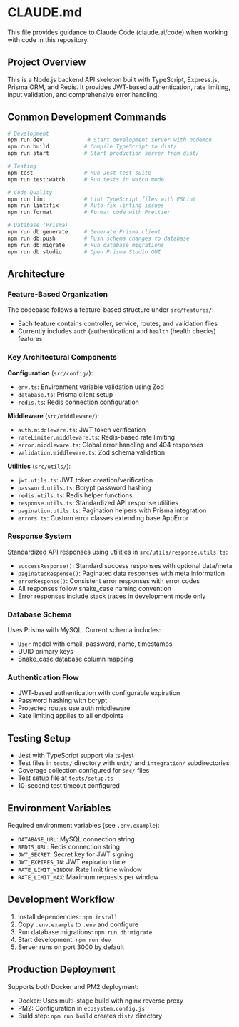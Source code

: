 # CLAUDE.md

This file provides guidance to Claude Code (claude.ai/code) when working with code in this repository.

## Project Overview

This is a Node.js backend API skeleton built with TypeScript, Express.js, Prisma ORM, and Redis. It provides JWT-based authentication, rate limiting, input validation, and comprehensive error handling.

## Common Development Commands

```bash
# Development
npm run dev              # Start development server with nodemon
npm run build           # Compile TypeScript to dist/
npm run start           # Start production server from dist/

# Testing
npm test                # Run Jest test suite
npm run test:watch      # Run tests in watch mode

# Code Quality
npm run lint            # Lint TypeScript files with ESLint
npm run lint:fix        # Auto-fix linting issues
npm run format          # Format code with Prettier

# Database (Prisma)
npm run db:generate     # Generate Prisma client
npm run db:push         # Push schema changes to database
npm run db:migrate      # Run database migrations
npm run db:studio       # Open Prisma Studio GUI
```

## Architecture

### Feature-Based Organization
The codebase follows a feature-based structure under `src/features/`:
- Each feature contains controller, service, routes, and validation files
- Currently includes `auth` (authentication) and `health` (health checks) features

### Key Architectural Components

**Configuration** (`src/config/`):
- `env.ts`: Environment variable validation using Zod
- `database.ts`: Prisma client setup
- `redis.ts`: Redis connection configuration

**Middleware** (`src/middleware/`):
- `auth.middleware.ts`: JWT token verification
- `rateLimiter.middleware.ts`: Redis-based rate limiting
- `error.middleware.ts`: Global error handling and 404 responses
- `validation.middleware.ts`: Zod schema validation

**Utilities** (`src/utils/`):
- `jwt.utils.ts`: JWT token creation/verification
- `password.utils.ts`: Bcrypt password hashing
- `redis.utils.ts`: Redis helper functions
- `response.utils.ts`: Standardized API response utilities
- `pagination.utils.ts`: Pagination helpers with Prisma integration
- `errors.ts`: Custom error classes extending base AppError

### Response System
Standardized API responses using utilities in `src/utils/response.utils.ts`:
- `successResponse()`: Standard success responses with optional data/meta
- `paginatedResponse()`: Paginated data responses with meta information
- `errorResponse()`: Consistent error responses with error codes
- All responses follow snake_case naming convention
- Error responses include stack traces in development mode only

### Database Schema
Uses Prisma with MySQL. Current schema includes:
- `User` model with email, password, name, timestamps
- UUID primary keys
- Snake_case database column mapping

### Authentication Flow
- JWT-based authentication with configurable expiration
- Password hashing with bcrypt
- Protected routes use auth middleware
- Rate limiting applies to all endpoints

## Testing Setup

- Jest with TypeScript support via ts-jest
- Test files in `tests/` directory with `unit/` and `integration/` subdirectories
- Coverage collection configured for `src/` files
- Test setup file at `tests/setup.ts`
- 10-second test timeout configured

## Environment Variables

Required environment variables (see `.env.example`):
- `DATABASE_URL`: MySQL connection string
- `REDIS_URL`: Redis connection string  
- `JWT_SECRET`: Secret key for JWT signing
- `JWT_EXPIRES_IN`: JWT expiration time
- `RATE_LIMIT_WINDOW`: Rate limit time window
- `RATE_LIMIT_MAX`: Maximum requests per window

## Development Workflow

1. Install dependencies: `npm install`
2. Copy `.env.example` to `.env` and configure
3. Run database migrations: `npm run db:migrate`
4. Start development: `npm run dev`
5. Server runs on port 3000 by default

## Production Deployment

Supports both Docker and PM2 deployment:
- Docker: Uses multi-stage build with nginx reverse proxy
- PM2: Configuration in `ecosystem.config.js`
- Build step: `npm run build` creates `dist/` directory